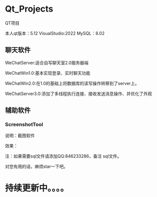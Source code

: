 # Qt_Projects

QT项目

本人qt版本：5.12    VisualStudio:2022      MySQL：8.02

## 聊天软件

WeChatServer:适合自写聊天室2.0服务器端

WeChatWin1.0:基本实现登录、实时聊天功能

WeChatWin2.0:在1.0的基础上将数据库的读写操作转移到了server上。

WeChatServer3.0:添加了多线程执行连接、接收发送消息操作、并优化了外观

## 辅助软件

### ScreenshotTool

说明：截图软件

效果：

注：如果需要sql文件请添加QQ:846233286，备注 sql文件。

对您有用的话，麻烦star一下吧。

# 持续更新中。。。。
